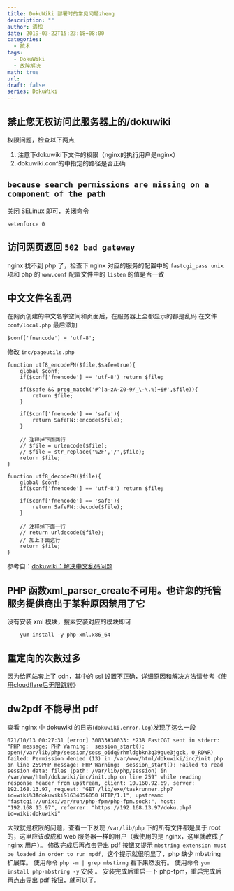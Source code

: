 ```yaml
---
title: DokuWiki 部署时的常见问题zheng
description: ""
author: 清松
date: 2019-03-22T15:23:18+08:00
categories:
  - 技术
tags:
  - DokuWiki
  - 故障解决
math: true
url: 
draft: false
series: DokuWiki
---
```

## 禁止您无权访问此服务器上的/dokuwiki
权限问题，检查以下两点  
1. 注意下dokuwiki下文件的权限（nginx的执行用户是nginx）  
2. dokuwiki.conf的中指定的路径是否正确  

## `because search permissions are missing on a component of the path`
关闭 SELinux 即可，关闭命令
```
setenforce 0
```

## 访问网页返回 `502 bad gateway`
nginx 找不到 php 了，检查下 nginx 对应的服务的配置中的
`fastcgi_pass unix` 项和 php 的 `www.conf` 配置文件中的 `listen`
的值是否一致

## 中文文件名乱码
在网页创建的中文名字空间和页面后，在服务器上全都显示的都是乱码 在文件
`conf/local.php` 最后添加
```
$conf['fnencode'] = 'utf-8';
```
修改 `inc/pageutils.php`
```
function utf8_encodeFN($file,$safe=true){
    global $conf;
    if($conf['fnencode'] == 'utf-8') return $file;

    if($safe && preg_match('#^[a-zA-Z0-9/_\-\.%]+$#',$file)){
        return $file;
    }

    if($conf['fnencode'] == 'safe'){
        return SafeFN::encode($file);
    }

    // 注释掉下面两行
    // $file = urlencode($file);
    // $file = str_replace('%2F','/',$file);
    return $file;
}

function utf8_decodeFN($file){
    global $conf;
    if($conf['fnencode'] == 'utf-8') return $file;

    if($conf['fnencode'] == 'safe'){
        return SafeFN::decode($file);
    }

    // 注释掉下面一行
    // return urldecode($file);
    // 加上下面这行
    return $file;
}
```
参考自：[dokuwiki：解决中文乱码问题](https://www.wangbin.io/blog/it/wiki-dokuwiki-utf8.html)

## PHP 函数xml_parser_create不可用。也许您的托管服务提供商出于某种原因禁用了它
没有安装 xml 模块，搜索安装对应的模块即可
```
    yum install -y php-xml.x86_64
```

## 重定向的次数过多
因为给网站套上了 cdn，其中的 ssl 设置不正确，详细原因和解决方法请参考《[使用cloudflare后无限跳转](/网络/使用cloudflare后无限跳转)》

## dw2pdf 不能导出 pdf
查看 nginx 中 dokuwiki 的日志(`dokuwiki.error.log`)发现了这么一段
```
021/10/13 00:27:31 [error] 30033#30033: *238 FastCGI sent in stderr: "PHP message: PHP Warning:  session_start(): open(/var/lib/php/session/sess_oidq9rhmldgbkn3q39gue3jgck, O_RDWR) failed: Permission denied (13) in /var/www/html/dokuwiki/inc/init.php on line 259PHP message: PHP Warning:  session_start(): Failed to read session data: files (path: /var/lib/php/session) in /var/www/html/dokuwiki/inc/init.php on line 259" while reading response header from upstream, client: 10.160.92.69, server: 192.168.13.97, request: "GET /lib/exe/taskrunner.php?id=wiki%3Adokuwiki&1634056050 HTTP/1.1", upstream: "fastcgi://unix:/var/run/php-fpm/php-fpm.sock:", host: "192.168.13.97", referrer: "https://192.168.13.97/doku.php?id=wiki:dokuwiki"
```
大致就是权限的问题，查看一下发现 `/var/lib/php` 下的所有文件都是属于 root 的，这里应该改成和 web 服务器一样的用户（我使用的是 nginx，这里就改成了 nginx 用户）。
修改完成后再点击导出 pdf 按钮又提示 `mbstring extension must be loaded in order to run mpdf`，这个提示就很明显了，php 缺少 mbstring 扩展库。
使用命令 `php -m | grep mbstirng` 看下果然没有。 
使用命令 `yum install php-mbstring -y` 安装 。
安装完成后重启一下 php-fpm，重启完成后再点击导出 pdf 按钮，就可以了。